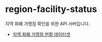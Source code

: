 # region-facility-status
지역 화폐 가맹점 확인을 위한 API 서버입니다.

- [지역 화폐 가맹점 현황 데이터셋](https://data.gg.go.kr/portal/data/service/selectServicePage.do?page=1&rows=10&sortColumn=&sortDirection=&infId=3NPA52LBMO36CQEQ1GMY28894927&infSeq=2&order=&loc=#none)

